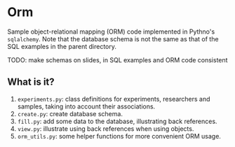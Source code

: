 # Orm
Sample object-relational mapping (ORM) code implemented in Pythno's
`sqlalchemy`.  Note that the database schema is not the same as that of
the SQL examples in the parent directory.

TODO: make schemas on slides, in SQL examples and ORM code consistent

## What is it?
1. `experiments.py`: class definitions for experiments, researchers and
    samples, taking into account their associations.
1. `create.py`: create database schema.
1. `fill.py`: add some data to the database, illustrating back references.
1. `view.py`: illustrate using back references when using objects.
1. `orm_utils.py`: some helper functions for more convenient ORM usage.

